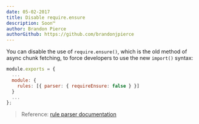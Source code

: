 ```yaml
---
date: 05-02-2017
title: Disable require.ensure
description: Soon™
author: Brandon Pierce
authorGithub: https://github.com/brandonjpierce
---
```


You can disable the use of `require.ensure()`, which is the old method of async chunk fetching, to force developers to use the new `import()` syntax:

```javascript
module.exports = {
  ...
  module: {
    rules: [{ parser: { requireEnsure: false } }]
  }
  ...
};
```

> Reference: [rule parser documentation](https://webpack.js.org/configuration/module/#rule-parser)
